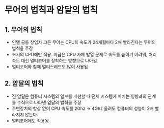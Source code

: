 # 무어의 법칙과 암달의 법칙
## 1. 무어의 법칙
- 인텔 공동 창업자 고든 무어는 CPU의 속도가 24개월마다 2배 빨라진다는 무어의 법칙을 주장
- 초기의 CPU에만 적용. 지금은 CPU 자체 발열 문제로 속도를 높이기 어려워, 처리 속도 대신 멀티코어를 장착하는 방향으로 나아감
- 멀티코어와 함께 멀티스레드도 많이 사용됨

## 2. 암달의 법칙
- 진 암달은 컴퓨터 시스템의 일부를 개선할 때 전체 시스템에 미치는 영향과의 관계를 수식으로 나타낸 암달의 법칙을 주장
- 주변장치의 향상 없이 CPU 속도를 2Ghz -> 4Ghz 올려도 컴퓨터의 성능이 2배 빨라지지 않는다.
- 멀티코어에도 적용됨
